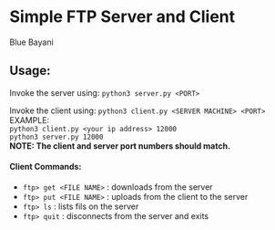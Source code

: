 # Simple FTP Server and Client
Blue Bayani</br>

## Usage:</br>
Invoke the server using: ```python3 server.py <PORT>``` </br>

Invoke the client using: ```python3 client.py <SERVER MACHINE> <PORT>```</br>
EXAMPLE:</br>
```python3 client.py <your ip address> 12000``` </br> 
```python3 server.py 12000```</br> 
**NOTE: The client and server port numbers should match.**</br>

#### Client Commands:</br>
- ```ftp> get <FILE NAME>``` :  downloads <FILE NAME> from the server</br>
- ```ftp> put <FILE NAME>``` :  uploads <FILE NAME> from the client to the server</br>
- ```ftp> ls```         :  lists fils on the server</br>
- ```ftp> quit```      :  disconnects from the server and exits</br>
